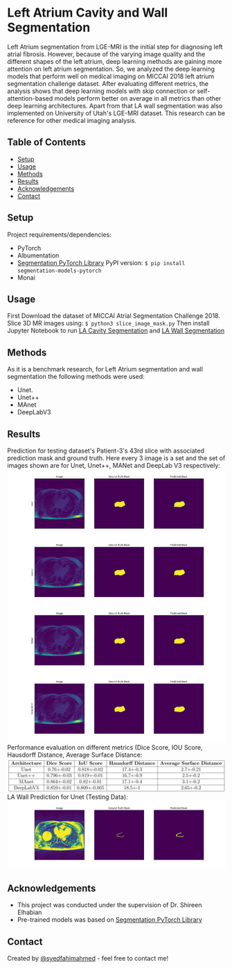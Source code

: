 # Left Atrium Cavity and Wall Segmentation

Left Atrium segmentation from LGE-MRI is the initial step for diagnosing left atrial fibrosis. However, because of the varying image quality and the
different shapes of the left atrium, deep learning methods are gaining more attention on left atrium segmentation. So, we analyzed the deep learning
models that perform well on medical imaging on MICCAI 2018 left atrium segmentation challenge dataset. After evaluating different metrics, the analysis
shows that deep learning models with skip connection or self-attention-based models perform better on average in all metrics than other deep learning
architectures. Apart from that LA wall segmentation was also implemented on University of Utah's LGE-MRI dataset. This research can be reference for 
other medical imaging analysis.


## Table of Contents
* [Setup](#setup)
* [Usage](#usage)
* [Methods](#Methods)
* [Results](#results)
* [Acknowledgements](#acknowledgements)
* [Contact](#contact)

## Setup
Project requirements/dependencies:
- PyTorch
- Albumentation
- [Segmentation PyTorch Library](https://github.com/qubvel/segmentation_models.pytorch)
PyPI version:
`$ pip install segmentation-models-pytorch`
- Monai

## Usage
First Download the dataset of MICCAI Atrial Segmentation Challenge 2018.
Slice 3D MR images using:
`$ python3 slice_image_mask.py`
Then install Jupyter Notebook to run [LA Cavity Segmentation](./LA_Cavity_Segmentation/customize_atrial_segmentation.ipynb) 
and [LA Wall Segmentation](./LA_Wall_Segmentation/test_unet_wall.ipynb)

## Methods
As it is a benchmark research, for Left Atrium segmentation and wall segmentation the following methods were used:
- Unet.
- Unet++
- MAnet
- DeepLabV3

## Results
Prediction for testing dataset's Patient-3's 43rd slice with associated prediction mask and ground truth. Here every 3 image is a set and the
set of images shown are for Unet, Unet++, MANet and DeepLab V3 respectively:
![images](./LA_Cavity_Segmentation/prediction.png)
 Performance evaluation on different metrics (Dice Score, IOU Score, Hausdorff Distance, Average Surface Distance:
![table](./LA_Cavity_Segmentation/table-2.jpg)
LA Wall Prediction for Unet (Testing Data):
![wall](./LA_Wall_Segmentation/prediction_wall.png)
<!-- If you have screenshots you'd like to share, include them here. -->

## Acknowledgements
- This project was conducted under the supervision of Dr. Shireen Elhabian
- Pre-trained models was based on [Segmentation PyTorch Library](https://github.com/qubvel/segmentation_models.pytorch)

## Contact
Created by [@syedfahimahmed](https://syedfahimahmed.github.io/) - feel free to contact me!
